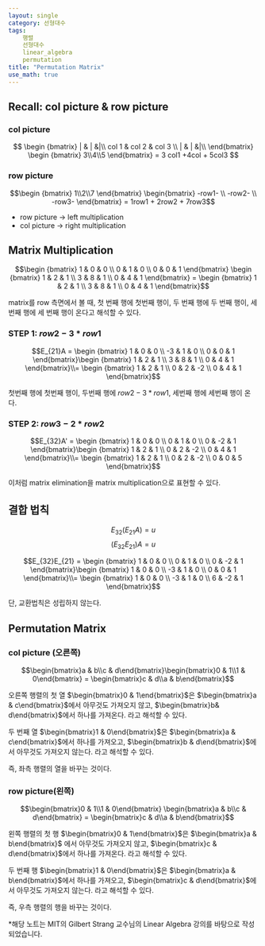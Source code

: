 ```yaml
---
layout: single
category: 선형대수
tags: 
    행렬
    선형대수
    linear_algebra
    permutation
title: "Permutation Matrix"
use_math: true
---
```

## Recall: col picture & row picture
### col picture

$$ \begin {bmatrix}
| & | &|\\
col 1 & col 2 & col 3 \\
| & | &|\\
\end{bmatrix} \begin {bmatrix} 3\\4\\5 \end{bmatrix} = 3 col1 +4col + 5col3 $$

### row picture

$$\begin {bmatrix} 1\\2\\7 \end{bmatrix} \begin{bmatrix} -row1- \\ -row2- \\ -row3- \end{bmatrix} = 1row1 + 2row2 + 7row3$$ 

- row picture -> left multiplication
-  col picture -> right multiplication

## Matrix Multiplication
$$\begin {bmatrix} 1 & 0 & 0 \\ 0 & 1 & 0 \\ 0 & 0 & 1 \end{bmatrix} \begin {bmatrix} 1 & 2 & 1 \\ 3 & 8 & 1 \\ 0 & 4 & 1 \end{bmatrix} = \begin {bmatrix} 1 & 2 & 1 \\ 3 & 8 & 1 \\ 0 & 4 & 1 \end{bmatrix}$$

matrix를 row 측면에서 볼 때, 첫 번째 행에 첫번째 행이, 두 번째 행에 두 번째 행이, 세 번째 행에 세 번째 행이 온다고 해석할 수 있다. 

### STEP 1: $row2 - 3*row1$

$$E_{21}A = \begin {bmatrix} 1 & 0 & 0 \\ -3 & 1 & 0 \\ 0 & 0 & 1 \end{bmatrix}\begin {bmatrix} 1 & 2 & 1 \\ 3 & 8 & 1 \\ 0 & 4 & 1 \end{bmatrix}\\= \begin {bmatrix} 1 & 2 & 1 \\ 0 & 2 & -2 \\ 0 & 4 & 1 \end{bmatrix}$$

첫번째 행에 첫번째 행이,
두번째 행에 $row2 - 3*row1$,
세번째 행에 세번째 행이 온다.

### STEP 2: $row3 - 2*row2$

$$E_{32}A' = \begin {bmatrix} 1 & 0 & 0 \\ 0 & 1 & 0 \\ 0 & -2 & 1 \end{bmatrix}\begin {bmatrix} 1 & 2 & 1 \\ 0 & 2 & -2 \\ 0 & 4 & 1 \end{bmatrix}\\= \begin {bmatrix} 1 & 2 & 1 \\ 0 & 2 & -2 \\ 0 & 0 & 5 \end{bmatrix}$$

이처럼 matrix elimination을 matrix multiplication으로 표현할 수 있다.

## 결합 법칙

$$E_{32}(E_{21}A) = u$$
$$(E_{32}E_{21})A = u$$

$$E_{32}E_{21} = \begin {bmatrix} 1 & 0 & 0 \\ 0 & 1 & 0 \\ 0 & -2 & 1 \end{bmatrix}\begin {bmatrix} 1 & 0 & 0 \\ -3 & 1 & 0 \\ 0 & 0 & 1 \end{bmatrix}\\= \begin {bmatrix} 1 & 0 & 0 \\ -3 & 1 & 0 \\ 6 & -2 & 1 \end{bmatrix}$$

단, 교환법칙은 성립하지 않는다.

## Permutation Matrix
### col picture (오른쪽)

 $$\begin{bmatrix}a & b\\c & d\end{bmatrix}\begin{bmatrix}0 & 1\\1 & 0\end{bmatrix} = \begin{bmatrix}c & d\\a & b\end{bmatrix}$$




오른쪽 행렬의 첫 열 $\begin{bmatrix}0 & 1\end{bmatrix}$은 $\begin{bmatrix}a & c\end{bmatrix}$에서 아무것도 가져오지 않고, $\begin{bmatrix}b& d\end{bmatrix}$에서 하나를 가져온다. 라고 해석할 수 있다.

두 번째 열 $\begin{bmatrix}1 & 0\end{bmatrix}$은 $\begin{bmatrix}a & c\end{bmatrix}$에서 하나를 가져오고, $\begin{bmatrix}b & d\end{bmatrix}$에서 아무것도 가져오지 않는다. 라고 해석할 수 있다.

즉, 좌측 행렬의 열을 바꾸는 것이다.

### row picture(왼쪽)

$$\begin{bmatrix}0 & 1\\1 & 0\end{bmatrix} \begin{bmatrix}a & b\\c & d\end{bmatrix} = \begin{bmatrix}c & d\\a & b\end{bmatrix}$$


왼쪽 행렬의 첫 행 $\begin{bmatrix}0 & 1\end{bmatrix}$은 $\begin{bmatrix}a & b\end{bmatrix}$ 에서 아무것도 가져오지 않고, $\begin{bmatrix}c & d\end{bmatrix}$에서 하나를 가져온다. 라고 해석할 수 있다. 

두 번째 행 $\begin{bmatrix}1 & 0\end{bmatrix}$은 $\begin{bmatrix}a & b\end{bmatrix}$에서 하나를 가져오고, $\begin{bmatrix}c & d\end{bmatrix}$에서 아무것도 가져오지 않는다. 라고 해석할 수 있다.

즉, 우측 행렬의 행을 바꾸는 것이다.

*해당 노트는 MIT의 Gilbert Strang 교수님의 Linear Algebra 강의를 바탕으로 작성되었습니다.